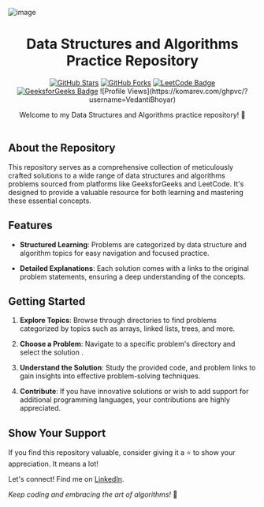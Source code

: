 <p align="center">
  
  ![image](https://github.com/VedantiBhoyar/DSA/assets/71519458/a50db9c8-79ac-4daa-8261-7a1c8d2a4b1e)

</p>

<h1 align="center">Data Structures and Algorithms Practice Repository</h1>

<p align="center">
  <a href="https://github.com/VedantiBhoyar/DSA/stargazers"><img alt="GitHub Stars" src="https://img.shields.io/github/stars/VedantiBhoyar/DSA.svg"></a>
  <a href="https://github.com/VedantiBhoyar/DSA/network/members"><img alt="GitHub Forks" src="https://img.shields.io/github/forks/VedantiBhoyar/DSA.svg"></a>
 <a href="https://leetcode.com/vedantibhoyar/"><img alt="LeetCode Badge" src="https://img.shields.io/badge/LeetCode-Profile-blue"></a>
<a href="https://auth.geeksforgeeks.org/user/vedantibhoyar/practice"><img alt="GeeksforGeeks Badge" src="https://img.shields.io/badge/GeeksforGeeks-Profile-green"></a>
![Profile Views](https://komarev.com/ghpvc/?username=VedantiBhoyar)


</p>

<div align="center">
  Welcome to my Data Structures and Algorithms practice repository! 🚀
</div>

<br>

## About the Repository

This repository serves as a comprehensive collection of meticulously crafted solutions to a wide range of data structures and algorithms problems sourced from platforms like GeeksforGeeks and LeetCode. It's designed to provide a valuable resource for both learning and mastering these essential concepts.


## Features

- **Structured Learning**: Problems are categorized by data structure and algorithm topics for easy navigation and focused practice.

- **Detailed Explanations**: Each solution comes with a links to the original problem statements, ensuring a deep understanding of the concepts.


## Getting Started

1. **Explore Topics**: Browse through directories to find problems categorized by topics such as arrays, linked lists, trees, and more.

2. **Choose a Problem**: Navigate to a specific problem's directory and select the solution .

3. **Understand the Solution**: Study the provided code,  and problem links to gain insights into effective problem-solving techniques.

4. **Contribute**: If you have innovative solutions or wish to add support for additional programming languages, your contributions are highly appreciated.

## Show Your Support

If you find this repository valuable, consider giving it a ⭐️ to show your appreciation. It means a lot!

Let's connect! Find me on [LinkedIn](https://www.linkedin.com/in/vedanti-bhoyar/).

_Keep coding and embracing the art of algorithms!_ 🌟

